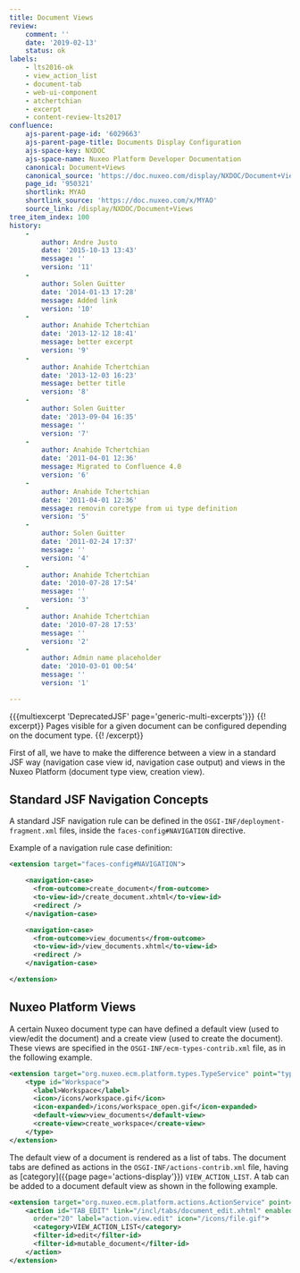```yaml
---
title: Document Views
review:
    comment: ''
    date: '2019-02-13'
    status: ok
labels:
    - lts2016-ok
    - view_action_list
    - document-tab
    - web-ui-component
    - atchertchian
    - excerpt
    - content-review-lts2017
confluence:
    ajs-parent-page-id: '6029663'
    ajs-parent-page-title: Documents Display Configuration
    ajs-space-key: NXDOC
    ajs-space-name: Nuxeo Platform Developer Documentation
    canonical: Document+Views
    canonical_source: 'https://doc.nuxeo.com/display/NXDOC/Document+Views'
    page_id: '950321'
    shortlink: MYAO
    shortlink_source: 'https://doc.nuxeo.com/x/MYAO'
    source_link: /display/NXDOC/Document+Views
tree_item_index: 100
history:
    -
        author: Andre Justo
        date: '2015-10-13 13:43'
        message: ''
        version: '11'
    -
        author: Solen Guitter
        date: '2014-01-13 17:28'
        message: Added link
        version: '10'
    -
        author: Anahide Tchertchian
        date: '2013-12-12 18:41'
        message: better excerpt
        version: '9'
    -
        author: Anahide Tchertchian
        date: '2013-12-03 16:23'
        message: better title
        version: '8'
    -
        author: Solen Guitter
        date: '2013-09-04 16:35'
        message: ''
        version: '7'
    -
        author: Anahide Tchertchian
        date: '2011-04-01 12:36'
        message: Migrated to Confluence 4.0
        version: '6'
    -
        author: Anahide Tchertchian
        date: '2011-04-01 12:36'
        message: removin coretype from ui type definition
        version: '5'
    -
        author: Solen Guitter
        date: '2011-02-24 17:37'
        message: ''
        version: '4'
    -
        author: Anahide Tchertchian
        date: '2010-07-28 17:54'
        message: ''
        version: '3'
    -
        author: Anahide Tchertchian
        date: '2010-07-28 17:53'
        message: ''
        version: '2'
    -
        author: Admin name placeholder
        date: '2010-03-01 00:54'
        message: ''
        version: '1'

---
```

{{{multiexcerpt 'DeprecatedJSF' page='generic-multi-excerpts'}}}
{{! excerpt}}
Pages visible for a given document can be configured depending on the document type.
{{! /excerpt}}

First of all, we have to make the difference between a view in a standard JSF way (navigation case view id, navigation case output) and views in the Nuxeo Platform (document type view, creation view).

## Standard JSF Navigation Concepts

A standard JSF navigation rule can be defined in the `OSGI-INF/deployment-fragment.xml` files, inside the `faces-config#NAVIGATION` directive.

Example of a navigation rule case definition:

```xml
<extension target="faces-config#NAVIGATION">

    <navigation-case>
      <from-outcome>create_document</from-outcome>
      <to-view-id>/create_document.xhtml</to-view-id>
      <redirect />
    </navigation-case>

    <navigation-case>
      <from-outcome>view_documents</from-outcome>
      <to-view-id>/view_documents.xhtml</to-view-id>
      <redirect />
    </navigation-case>

</extension>

```

## Nuxeo Platform Views

A certain Nuxeo document type can have defined a default view (used to view/edit the document) and a create view (used to create the document). These views are specified in the `OSGI-INF/ecm-types-contrib.xml` file, as in the following example.

```xml
<extension target="org.nuxeo.ecm.platform.types.TypeService" point="types">
    <type id="Workspace">
      <label>Workspace</label>
      <icon>/icons/workspace.gif</icon>
      <icon-expanded>/icons/workspace_open.gif</icon-expanded>
      <default-view>view_documents</default-view>
      <create-view>create_workspace</create-view>
    </type>
</extension>

```

The default view of a document is rendered as a list of tabs. The document tabs are defined as actions in the `OSGI-INF/actions-contrib.xml` file, having as [category]({{page page='actions-display'}}) `VIEW_ACTION_LIST`. A tab can be added to a document default view as shown in the following example.

```xml
<extension target="org.nuxeo.ecm.platform.actions.ActionService" point="actions">
    <action id="TAB_EDIT" link="/incl/tabs/document_edit.xhtml" enabled="true"
      order="20" label="action.view.edit" icon="/icons/file.gif">
      <category>VIEW_ACTION_LIST</category>
      <filter-id>edit</filter-id>
      <filter-id>mutable_document</filter-id>
    </action>
</extension>

```
